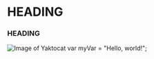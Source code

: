 # HEADING
### HEADING
![Image of Yaktocat](https://octodex.github.com/images/yaktocat.png)
var myVar = "Hello, world!";

